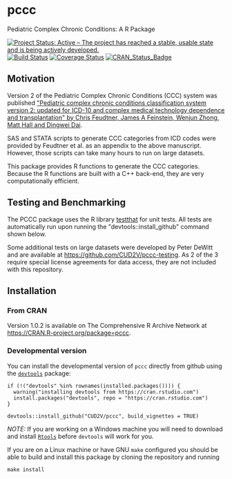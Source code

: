# pccc
Pediatric Complex Chronic Conditions: A R Package

[![Project Status: Active – The project has reached a stable, usable state and is being actively developed.](http://www.repostatus.org/badges/latest/active.svg)](http://www.repostatus.org/#active)
[![Build Status](https://travis-ci.org/CUD2V/pccc.svg?branch=master)](https://travis-ci.org/CUD2V/pccc)
[![Coverage Status](https://img.shields.io/codecov/c/github/cud2v/pccc/master.svg)](https://codecov.io/github/cud2v/pccc?branch=master)
[![CRAN_Status_Badge](http://www.r-pkg.org/badges/version/pccc)](http://cran.r-project.org/package=pccc)

## Motivation
Version 2 of the Pediatric Complex Chronic Conditions (CCC) system was published 
["Pediatric complex chronic conditions classification system version
2: updated for ICD-10 and complex medical technology dependence and
transplantation" by Chris Feudtner, James A Feinstein, Wenjun Zhong, Matt Hall
and Dingwei Dai](http://bmcpediatr.biomedcentral.com/articles/10.1186/1471-2431-14-199).

SAS and STATA scripts to generate CCC categories from ICD codes were provided by Feudtner et al. 
as an appendix to the above manuscript. However, those scripts can take many hours to run
on large datasets. 

This package provides R functions to generate the CCC categories. Because the R functions
are built with a C++ back-end, they are very computationally efficient.

## Testing and Benchmarking

The PCCC package uses the R library [testthat](http://testthat.r-lib.org) for unit tests. All tests are automatically run upon running the "devtools::install_github" command shown below.

Some additional tests on large datasets were developed by Peter DeWitt and are available at https://github.com/CUD2V/pccc-testing. As 2 of the 3 require special license agreements for data access, they are not included with this repository.

## Installation

### From CRAN
Version 1.0.2 is available on The Comprehensive R Archive Network at https://CRAN.R-project.org/package=pccc.


### Developmental version

You can install the
developmental version of `pccc` directly from github using the 
[`devtools`](https://github.com/hadley/devtools/) package:

    if (!("devtools" %in% rownames(installed.packages()))) { 
      warning("installing devtools from https://cran.rstudio.com")
      install.packages("devtools", repo = "https://cran.rstudio.com")
    }

    devtools::install_github("CUD2V/pccc", build_vignettes = TRUE)

*NOTE:* If you are working on a Windows machine you will need to download and
install [`Rtools`](https://cran.r-project.org/bin/windows/Rtools/) before
`devtools` will work for you.

If you are on a Linux machine or have GNU `make` configured you should be able
to build and install this package by cloning the repository and running

    make install
